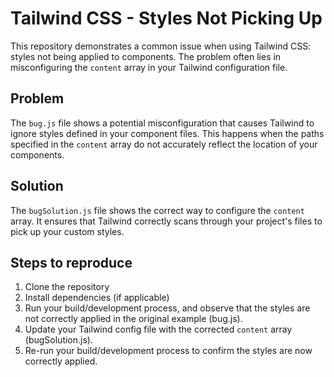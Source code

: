 # Tailwind CSS - Styles Not Picking Up

This repository demonstrates a common issue when using Tailwind CSS: styles not being applied to components. The problem often lies in misconfiguring the `content` array in your Tailwind configuration file.

## Problem

The `bug.js` file shows a potential misconfiguration that causes Tailwind to ignore styles defined in your component files.  This happens when the paths specified in the `content` array do not accurately reflect the location of your components.

## Solution

The `bugSolution.js` file shows the correct way to configure the `content` array.  It ensures that Tailwind correctly scans through your project's files to pick up your custom styles.

## Steps to reproduce

1. Clone the repository
2. Install dependencies (if applicable) 
3. Run your build/development process, and observe that the styles are not correctly applied in the original example (bug.js). 
4. Update your Tailwind config file with the corrected `content` array (bugSolution.js).
5. Re-run your build/development process to confirm the styles are now correctly applied. 